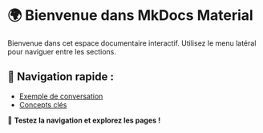 # 🌍 Bienvenue dans MkDocs Material

Bienvenue dans cet espace documentaire interactif. Utilisez le menu latéral pour naviguer entre les sections.

## 📌 Navigation rapide :
- [Exemple de conversation](chat1.md)
- [Concepts clés](concepts.md)

🚀 **Testez la navigation et explorez les pages !**

